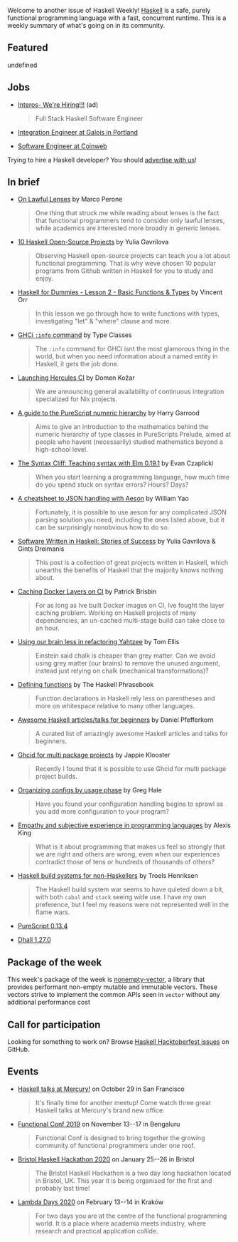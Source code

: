 Welcome to another issue of Haskell Weekly!
[Haskell](https://www.haskell.org) is a safe, purely functional programming language with a fast, concurrent runtime.
This is a weekly summary of what's going on in its community.

## Featured

undefined

## Jobs

- [Interos- We're Hiring!!!](https://interos.applicantpro.com/jobs/986650.html) (ad)
  > Full Stack Haskell Software Engineer

- [Integration Engineer at Galois in Portland](https://functional.works-hub.com/jobs/software-integration-engineer-in-portland-united-states-of-america-b8b8a)

- [Software Engineer at Coinweb](https://np.reddit.com/r/haskell/comments/dj3vem/coinweb_is_hiring_again/)

Trying to hire a Haskell developer?
You should [advertise with us](https://haskellweekly.news/advertising.html)!

## In brief

- [On Lawful Lenses](https://blog.statebox.org/on-lawful-lenses-6e18a1e17bdf) by Marco Perone
  > One thing that struck me while reading about lenses is the fact that functional programmers tend to consider only lawful lenses, while academics are interested more broadly in generic lenses.

- [10 Haskell Open-Source Projects](https://serokell.io/blog/best-haskell-open-source-projects) by Yulia Gavrilova
  > Observing Haskell open-source projects can teach you a lot about functional programming. That is why weve chosen 10 popular programs from Github written in Haskell for you to study and enjoy.

- [Haskell for Dummies - Lesson 2 - Basic Functions & Types](https://www.youtube.com/watch?v=eI0A0Avparw) by Vincent Orr
  > In this lesson we go through how to write functions with types, investigating "let" & "where" clause and more.

- [GHCi `:info` command](https://typeclasses.com/ghci/info) by Type Classes
  > The `:info` command for GHCi isnt the most glamorous thing in the world, but when you need information about a named entity in Haskell, it gets the job done.

- [Launching Hercules CI](https://blog.hercules-ci.com/2019/10/22/launching-hercules-ci/) by Domen Kožar
  > We are announcing general availability of continuous integration specialized for Nix projects.

- [A guide to the PureScript numeric hierarchy](https://a-guide-to-the-purescript-numeric-hierarchy.readthedocs.io/en/latest/) by Harry Garrood
  > Aims to give an introduction to the mathematics behind the numeric hierarchy of type classes in PureScripts Prelude, aimed at people who havent (necessarily) studied mathematics beyond a high-school level.

- [The Syntax Cliff: Teaching syntax with Elm 0.19.1](https://elm-lang.org/news/the-syntax-cliff) by Evan Czaplicki
  > When you start learning a programming language, how much time do you spend stuck on syntax errors? Hours? Days?

- [A cheatsheet to JSON handling with Aeson](https://williamyaoh.com/posts/2019-10-19-a-cheatsheet-to-json-handling.html) by William Yao
  > Fortunately, it is possible to use aeson for any complicated JSON parsing solution you need, including the ones listed above, but it can be surprisingly nonobvious how to do so.

- [Software Written in Haskell: Stories of Success](https://serokell.io/blog/top-software-written-in-haskell) by Yulia Gavrilova & Gints Dreimanis
  > This post is a collection of great projects written in Haskell, which unearths the benefits of Haskell that the majority knows nothing about.

- [Caching Docker Layers on CI](https://pbrisbin.com/posts/caching_docker_layers_on_ci/) by Patrick Brisbin
  > For as long as Ive built Docker images on CI, Ive fought the layer caching problem. Working on Haskell projects of many dependencies, an un-cached multi-stage build can take close to an hour.

- [Using our brain less in refactoring Yahtzee](http://h2.jaguarpaw.co.uk/posts/using-brain-less-refactoring-yahtzee/) by Tom Ellis
  > Einstein said chalk is cheaper than grey matter. Can we avoid using grey matter (our brains) to remove the unused argument, instead just relying on chalk (mechanical transformations)?

- [Defining functions](https://typeclasses.com/phrasebook/defining-functions) by The Haskell Phrasebook
  > Function declarations in Haskell rely less on parentheses and more on whitespace relative to many other languages.

- [Awesome Haskell articles/talks for beginners](https://github.com/albohlabs/awesome-haskell/tree/1dfdefe8e1dff8454c41082f2ca0c23a2e6afc01) by Daniel Pfefferkorn
  > A curated list of amazingly awesome Haskell articles and talks for beginners.

- [Ghcid for multi package projects](https://jappieklooster.nl/ghcid-for-multi-package-projects.html) by Jappie Klooster
  > Recently I found that it is possible to use Ghcid for multi package project builds.

- [Organizing configs by usage phase](https://blog.greghale.io/posts/2019-10-17-config-phase.html) by Greg Hale
  > Have you found your configuration handling begins to sprawl as you add more configuration to your program?

- [Empathy and subjective experience in programming languages](https://lexi-lambda.github.io/blog/2019/10/19/empathy-and-subjective-experience-in-programming-languages/) by Alexis King
  > What is it about programming that makes us feel so strongly that we are right and others are wrong, even when our experiences contradict those of tens or hundreds of thousands of others?

- [Haskell build systems for non-Haskellers](https://sigkill.dk/blog/2019-10-17-haskell-build-systems-for-non-haskellers.html) by Troels Henriksen
  > The Haskell build system war seems to have quieted down a bit, with both `cabal` and `stack` seeing wide use. I have my own preference, but I feel my reasons were not represented well in the flame wars.

- [PureScript 0.13.4](https://github.com/purescript/purescript/releases/tag/v0.13.4)

- [Dhall 1.27.0](https://github.com/dhall-lang/dhall-haskell/releases/tag/1.27.0)

## Package of the week

This week's package of the week is [nonempty-vector](https://hackage.haskell.org/package/nonempty-vector-0.1.0.0), a library that provides performant non-empty mutable and immutable vectors. These vectors strive to implement the common APIs seen in `vector` without any additional performance cost

## Call for participation

Looking for something to work on?
Browse [Haskell Hacktoberfest issues](https://github.com/issues?q=is%3Aissue+is%3Aopen+label%3Ahacktoberfest+language%3Ahaskell) on GitHub.

## Events

- [Haskell talks at Mercury!](https://www.meetup.com/Bay-Area-Haskell-Users-Group/events/265110367) on October 29 in San Francisco
  > It's finally time for another meetup! Come watch three great Haskell talks at Mercury's brand new office.

- [Functional Conf 2019](https://confengine.com/functional-conf-2019) on November 13--17 in Bengaluru
  > Functional Conf is designed to bring together the growing community of functional programmers under one roof.

- [Bristol Haskell Hackathon 2020](https://mpickering.github.io/bristol2020.html) on January 25--26 in Bristol
  > The Bristol Haskell Hackathon is a two day long hackathon located in Bristol, UK. This year it is being organised for the first and probably last time!

- [Lambda Days 2020](https://www.lambdadays.org/lambdadays2020) on February 13--14 in Kraków
  > For two days you are at the centre of the functional programming world. It is a place where academia meets industry, where research and practical application collide.
